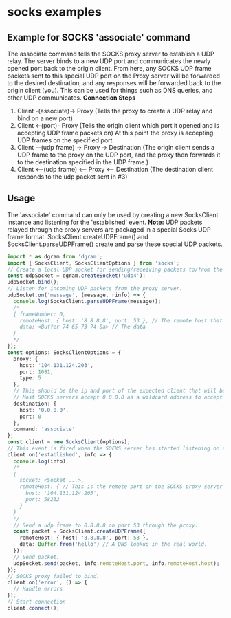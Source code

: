 # socks examples
## Example for SOCKS 'associate' command
The associate command tells the SOCKS proxy server to establish a UDP relay. The server binds to a new UDP port and communicates the newly opened port back to the origin client. From here, any SOCKS UDP frame packets sent to this special UDP port on the Proxy server will be forwarded to the desired destination, and any responses will be forwarded back to the origin client (you).
This can be used for things such as DNS queries, and other UDP communicates.
**Connection Steps**
1. Client -(associate)-> Proxy (Tells the proxy to create a UDP relay and bind on a new port)
2. Client <-(port)- Proxy (Tells the origin client which port it opened and is accepting UDP frame packets on)
At this point the proxy is accepting UDP frames on the specified port.
3. Client --(udp frame) -> Proxy -> Destination (The origin client sends a UDP frame to the proxy on the UDP port, and the proxy then forwards it to the destination specified in the UDP frame.)
4. Client <--(udp frame) <-- Proxy <-- Destination (The destination client responds to the udp packet sent in #3)
## Usage
The 'associate' command can only be used by creating a new SocksClient instance and listening for the 'established' event.
**Note:** UDP packets relayed through the proxy servers are packaged in a special Socks UDP frame format. SocksClient.createUDPFrame() and SocksClient.parseUDPFrame() create and parse these special UDP packets.
```typescript
import * as dgram from 'dgram';
import { SocksClient, SocksClientOptions } from 'socks';
// Create a local UDP socket for sending/receiving packets to/from the proxy.
const udpSocket = dgram.createSocket('udp4');
udpSocket.bind();
// Listen for incoming UDP packets from the proxy server.
udpSocket.on('message', (message, rinfo) => {
  console.log(SocksClient.parseUDPFrame(message));
  /*
  { frameNumber: 0,
    remoteHost: { host: '8.8.8.8', port: 53 }, // The remote host that replied with a UDP packet
    data: <Buffer 74 65 73 74 0a> // The data
  }
  */
});
const options: SocksClientOptions = {
  proxy: {
    host: '104.131.124.203',
    port: 1081,
    type: 5
  },
  // This should be the ip and port of the expected client that will be sending UDP frames to the newly opened UDP port on the server.
  // Most SOCKS servers accept 0.0.0.0 as a wildcard address to accept UDP frames from any source.
  destination: {
    host: '0.0.0.0',
    port: 0
  },
  command: 'associate'
};
const client = new SocksClient(options);
// This event is fired when the SOCKS server has started listening on a new UDP port for UDP relaying.
client.on('established', info => {
  console.log(info);
  /*
  {
    socket: <Socket ...>,
    remoteHost: { // This is the remote port on the SOCKS proxy server to send UDP frame packets to.
      host: '104.131.124.203',
      port: 58232
    }
  }
  */
  // Send a udp frame to 8.8.8.8 on port 53 through the proxy.
  const packet = SocksClient.createUDPFrame({
    remoteHost: { host: '8.8.8.8', port: 53 },
    data: Buffer.from('hello') // A DNS lookup in the real world.
  });
  // Send packet.
  udpSocket.send(packet, info.remoteHost.port, info.remoteHost.host);
});
// SOCKS proxy failed to bind.
client.on('error', () => {
  // Handle errors
});
// Start connection
client.connect();
```
